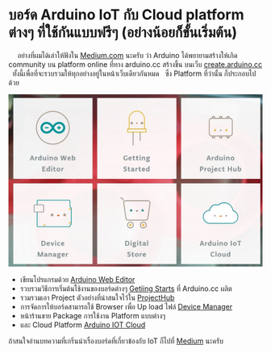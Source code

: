 # บอร์ด Arduino IoT กับ Cloud platform ต่างๆ ที่ใช้กันแบบฟรีๆ (อย่างน้อยก็ขั้นเริ่มต้น)

&emsp; อย่างที่ผมได้เล่าให้ฟังใน [Medium.com](https://medium.com/@mountain_a/arduino-iot-%E0%B8%A7%E0%B8%B1%E0%B8%99%E0%B8%99%E0%B8%B5%E0%B9%89%E0%B8%97%E0%B8%B3%E0%B8%AD%E0%B8%B0%E0%B9%84%E0%B8%A3%E0%B9%84%E0%B8%94%E0%B9%89%E0%B8%9A%E0%B9%89%E0%B8%B2%E0%B8%87-%E0%B8%95%E0%B8%AD%E0%B8%99%E0%B8%97%E0%B8%B5%E0%B9%88-1-%E0%B8%A0%E0%B8%B2%E0%B8%9E%E0%B8%A3%E0%B8%A7%E0%B8%A1-bf2e758a5971)   นะครับ ว่า Arduino ได้พยายามสร้างให้เกิด community บน platform online ที่ทาง arduino.cc สร้างขึ้น บนเว็บ [create.arduino.cc](https://create.arduino.cc/) &nbsp; ทั้งนี้เพื่อที่จะรวบรวมให้ทุกอย่างอยู่ในหน้าเว็บเดียวกันหมด &nbsp; ซึ่ง Platform ที่ว่านั้น ก็ประกอบไปด้วย

![Create Arduino](https://raw.githubusercontent.com/arduitronics/articles/master/img/mkr1010/createarduino.jpg)

  - เขียนโปรแกรมด้วย [Arduino Web Editor](https://create.arduino.cc/editor/)
  - รวบรวมวิธีการเริ่มต้นใช้งานของบอร์ดต่างๆ [Getiing Starts](https://create.arduino.cc/getting-started/) ที่ Arduino.cc ผลิต  
  - รวมรวมเอา Project ตัวอย่างที่น่าสนใจไว้ใน [ProjectHub](https://create.arduino.cc/projecthub)  
  - การจัดการให้บอร์ดสามารถใช้ Browser เพื่อ Up load ไฟล์ [Device Manager](https://create.arduino.cc/devices/)  
  - หน้าร้านขาย Package การใช้งาน Platform แบบต่างๆ
  - และ Cloud Platform [Arduino IOT Cloud](https://create.arduino.cc/iot/)

ถ้าสนใจอ่านบทความที่เกริ่นนำเรื่องบอร์ดที่เกี่ยวข้องกับ IoT ก็ไปที่ [Medium](https://medium.com/@mountain_a) นะครับ
